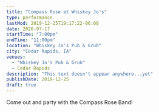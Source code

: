 ```yaml
---
title: "Compass Rose at Whiskey Jo's"
type: performance
lastMod: 2019-12-25T19:17:22-06:00
date: 2020-07-17
startTime: "7:00pm"
endTime: "11:00pm"
location: "Whiskey Jo's Pub & Grub"
city: "Cedar Rapids, IA"
venues:
  - "Whiskey Jo's Pub & Grub"
  - Cedar Rapids
description: "This text doesn't appear anywhere...yet"
publishDate: 2019-12-25
draft: true
---
```


Come out and party with the Compass Rose Band!
